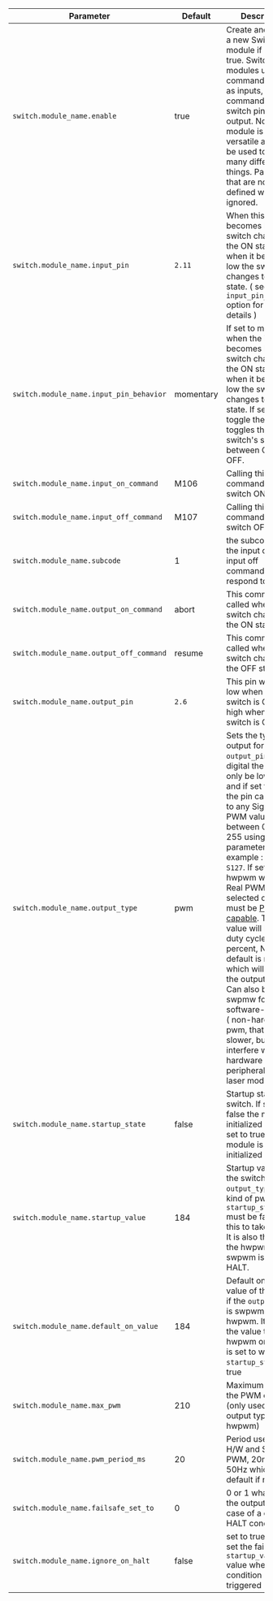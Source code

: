 
| Parameter | Default | Description |
| --------- | ------- | ----------- |
| `switch.module_name.enable` | true | Create and enable a new Switch module if set to true. Switch modules use commands or pins as inputs, to send commands or switch pins as output. Note this module is very versatile and can be used to do many different things. Parameters that are not defined will be ignored. |
| `switch.module_name.input_pin` | `2.11` | When this pin becomes high the switch changes to the ON state, and when it becomes low the switch changes to the OFF state. ( see the `input_pin_behavior` option for more details ) |
| `switch.module_name.input_pin_behavior` | momentary | If set to momentary when the input pin becomes high the switch changes to the ON state, and when it becomes low the switch changes to the OFF state. If set to toggle the input pin toggles the switch's state between ON and OFF. |
| `switch.module_name.input_on_command` | M106 | Calling this command sets the switch ON |
| `switch.module_name.input_off_command` | M107 | Calling this command sets the switch OFF |
| `switch.module_name.subcode` | 1 | the subcode that the input on or input off commands respond to `M106.1` |
| `switch.module_name.output_on_command` | abort | This command is called when the switch changes to the ON state |
| `switch.module_name.output_off_command` | resume | This command is called when the switch changes to the OFF state |
| `switch.module_name.output_pin` | `2.6` | This pin will be set low when the switch is OFF, and high when the switch is ON |
| `switch.module_name.output_type` | pwm | Sets the type of output for the `output_pin`, if set to digital the pin can only be low or high, and if set to pwm the pin can be set to any Sigma-Delta PWM value between 0 and 255 using the S parameter, for example : `M106 S127`. If set to hwpwm will use Real PWM, but the selected output pin must be [PWM capable](pwm-capable.md). The S value will be the duty cycle in percent, NOTE the default is none which will disable the output entirely. Can also be set to swpmw for software-emulated ( non-hardware ) pwm, that will be slower, but will not interfere with hardware pwm peripherals like a laser module. |
| `switch.module_name.startup_state` | false | Startup state of the switch. If set to false the module is initialized OFF, if set to true the module is initialized ON |
| `switch.module_name.startup_value` | 184 | Startup value of the switch if the `output_type` is any kind of pwm. `startup_state` must be false for this to take effect. It is also the value the hwpwm or swpwm is set to on HALT. |
| `switch.module_name.default_on_value` | 184 | Default on setting value of the switch if the `output_type` is swpwm or hwpwm. It is also the value the hwpwm or swpwm is set to when `startup_state` is true |
| `switch.module_name.max_pwm` | 210 | Maximum value for the PWM output. (only used for pwm output type, not for hwpwm) |
| `switch.module_name.pwm_period_ms` | 20 | Period used by the H/W and S/W PWM, 20ms is 50Hz which is the default if not set |
| `switch.module_name.failsafe_set_to` | 0 | 0 or 1 what to set the output pin to in case of a crash or HALT condition |
| `switch.module_name.ignore_on_halt` | false | set to true to not set the failsafe or `startup_value` value when a HALT condition is triggered |
